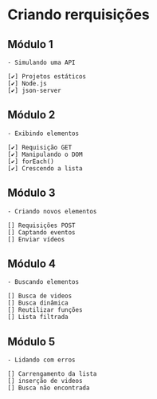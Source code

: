 # Criando rerquisições

## Módulo 1

    - Simulando uma API

    [✔️] Projetos estáticos
    [✔️] Node.js
    [✔️] json-server

## Módulo 2

    - Exibindo elementos

    [✔️] Requisição GET
    [✔️] Manipulando o DOM
    [✔️] forEach()
    [✔️] Crescendo a lista

## Módulo 3

    - Criando novos elementos

    [] Requisições POST
    [] Captando eventos
    [] Enviar vídeos

## Módulo 4

    - Buscando elementos

    [] Busca de videos
    [] Busca dinâmica
    [] Reutilizar funções
    [] Lista filtrada

## Módulo 5

    - Lidando com erros

    [] Carrengamento da lista
    [] inserção de videos
    [] Busca não encontrada
